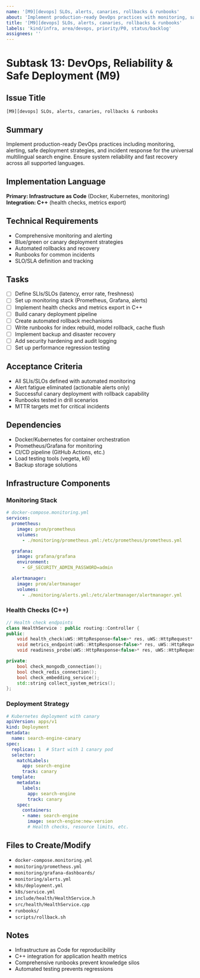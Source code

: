 ```yaml
---
name: '[M9][devops] SLOs, alerts, canaries, rollbacks & runbooks'
about: 'Implement production-ready DevOps practices with monitoring, safe deployment, and incident response'
title: '[M9][devops] SLOs, alerts, canaries, rollbacks & runbooks'
labels: 'kind/infra, area/devops, priority/P0, status/backlog'
assignees: ''
---
```


# Subtask 13: DevOps, Reliability & Safe Deployment (M9)

## Issue Title
`[M9][devops] SLOs, alerts, canaries, rollbacks & runbooks`

## Summary
Implement production-ready DevOps practices including monitoring, alerting, safe deployment strategies, and incident response for the universal multilingual search engine. Ensure system reliability and fast recovery across all supported languages.

## Implementation Language
**Primary: Infrastructure as Code** (Docker, Kubernetes, monitoring)
**Integration: C++** (health checks, metrics export)

## Technical Requirements
- Comprehensive monitoring and alerting
- Blue/green or canary deployment strategies
- Automated rollbacks and recovery
- Runbooks for common incidents
- SLO/SLA definition and tracking

## Tasks
- [ ] Define SLIs/SLOs (latency, error rate, freshness)
- [ ] Set up monitoring stack (Prometheus, Grafana, alerts)
- [ ] Implement health checks and metrics export in C++
- [ ] Build canary deployment pipeline
- [ ] Create automated rollback mechanisms
- [ ] Write runbooks for index rebuild, model rollback, cache flush
- [ ] Implement backup and disaster recovery
- [ ] Add security hardening and audit logging
- [ ] Set up performance regression testing

## Acceptance Criteria
- All SLIs/SLOs defined with automated monitoring
- Alert fatigue eliminated (actionable alerts only)
- Successful canary deployment with rollback capability
- Runbooks tested in drill scenarios
- MTTR targets met for critical incidents

## Dependencies
- Docker/Kubernetes for container orchestration
- Prometheus/Grafana for monitoring
- CI/CD pipeline (GitHub Actions, etc.)
- Load testing tools (vegeta, k6)
- Backup storage solutions

## Infrastructure Components

### Monitoring Stack
```yaml
# docker-compose.monitoring.yml
services:
  prometheus:
    image: prom/prometheus
    volumes:
      - ./monitoring/prometheus.yml:/etc/prometheus/prometheus.yml

  grafana:
    image: grafana/grafana
    environment:
      - GF_SECURITY_ADMIN_PASSWORD=admin

  alertmanager:
    image: prom/alertmanager
    volumes:
      - ./monitoring/alerts.yml:/etc/alertmanager/alertmanager.yml
```

### Health Checks (C++)
```cpp
// Health check endpoints
class HealthService : public routing::Controller {
public:
    void health_check(uWS::HttpResponse<false>* res, uWS::HttpRequest* req);
    void metrics_endpoint(uWS::HttpResponse<false>* res, uWS::HttpRequest* req);
    void readiness_probe(uWS::HttpResponse<false>* res, uWS::HttpRequest* req);

private:
    bool check_mongodb_connection();
    bool check_redis_connection();
    bool check_embedding_service();
    std::string collect_system_metrics();
};
```

### Deployment Strategy
```yaml
# Kubernetes deployment with canary
apiVersion: apps/v1
kind: Deployment
metadata:
  name: search-engine-canary
spec:
  replicas: 1  # Start with 1 canary pod
  selector:
    matchLabels:
      app: search-engine
      track: canary
  template:
    metadata:
      labels:
        app: search-engine
        track: canary
    spec:
      containers:
      - name: search-engine
        image: search-engine:new-version
        # Health checks, resource limits, etc.
```

## Files to Create/Modify
- `docker-compose.monitoring.yml`
- `monitoring/prometheus.yml`
- `monitoring/grafana-dashboards/`
- `monitoring/alerts.yml`
- `k8s/deployment.yml`
- `k8s/service.yml`
- `include/health/HealthService.h`
- `src/health/HealthService.cpp`
- `runbooks/`
- `scripts/rollback.sh`

## Notes
- Infrastructure as Code for reproducibility
- C++ integration for application health metrics
- Comprehensive runbooks prevent knowledge silos
- Automated testing prevents regressions

